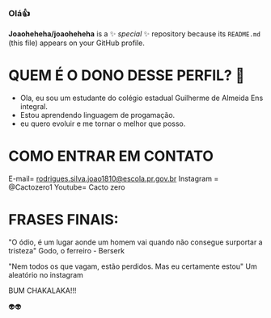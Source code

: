 ### Olá👍
**Joaoheheha/joaoheheha** is a ✨ _special_ ✨ repository because its `README.md` (this file) appears on your GitHub profile.

# QUEM É O DONO DESSE PERFIL? 🤔

 - Ola, eu sou um estudante do colégio estadual Guilherme de Almeida Ens integral.
 - Estou aprendendo linguagem de progamação.
 - eu quero evoluir e me tornar o melhor que posso.
   
# COMO ENTRAR EM CONTATO

E-mail= rodrigues.silva.joao1810@escola.pr.gov.br
Instagram = @Cactozero1
Youtube= Cacto zero

# FRASES FINAIS:

 "O ódio, é um lugar aonde um homem vai quando não consegue surportar a tristeza"
Godo, o ferreiro - Berserk

"Nem todos os que vagam, estão perdidos. Mas eu certamente estou" 
Um aleatório no instagram

BUM CHAKALAKA!!!

👽👽
